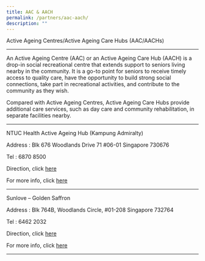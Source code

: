 ```yaml
---
title: AAC & AACH
permalink: /partners/aac-aach/
description: ""
---
```

Active Ageing Centres/Active Ageing Care Hubs (AAC/AACHs)  

------------------------------------------------------------

An Active Ageing Centre (AAC) or an Active Ageing Care Hub (AACH) is a drop-in social recreational centre that extends support to seniors living nearby in the community. It is a go-to point for seniors to receive timely access to quality care, have the opportunity to build strong social connections, take part in recreational activities, and contribute to the community as they wish.

Compared with Active Ageing Centres, Active Ageing Care Hubs provide additional care services, such as day care and community rehabilitation, in separate facilities nearby.

------------------------------------------------------------

NTUC Health Active Ageing Hub (Kampung Admiralty)

Address : 
Blk 676 Woodlands Drive 71 #06-01 Singapore 730676

Tel : 6870 8500

Direction, click [here](https://www.google.com.sg/maps/place/676+Woodlands+Drive+71,+Singapore+730620/@1.4397799,103.7986169,17z/data=!3m1!4b1!4m5!3m4!1s0x31da13757b71ff87:0xf4b5be7d48fca76a!8m2!3d1.4397745!4d103.8008056)

For more info, click [here](https://ntuchealth.sg/active-ageing/locations/active-ageing-hub-kampung-admiralty)

------------------------------------------------------------

Sunlove – Golden Saffron

Address : Blk 764B, Woodlands Circle, #01-208 Singapore 732764

Tel : 6462 2032

Direction, click [here](https://www.google.com/maps/place/Block+764A+HDB+Woodlands/@1.44563,103.796607,17z/data=!3m1!4b1!4m5!3m4!1s0x31da130ceeb69881:0x3ce9b59eb631754c!8m2!3d1.44563!4d103.796607)

For more info, click [here](https://sunlove.org.sg/)

------------------------------------------------------------